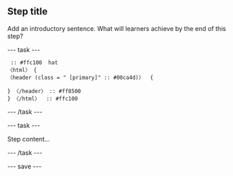 ## Step title

Add an introductory sentence. What will learners achieve by the end of this step?

--- task ---

```blocks3
 :: #ffc100  hat
〈html〉 {
〈header (class = " [primary]" :: #00ca4d)〉  {

} 〈/header〉 :: #ff8500
} 〈/html〉  :: #ffc100 
```

--- /task ---

--- task ---

Step content...

--- /task ---

--- save ---
